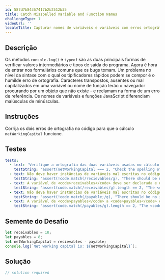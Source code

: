 ```yaml
---
id: 587d7b84367417b2b2512b35
title: Catch Misspelled Variable and Function Names
challengeType: 1
videoUrl: ''
localeTitle: Capturar nomes de variáveis ​​e variáveis ​​com erros ortográficos
---
```


## Descrição
<section id="description"> Os métodos <code>console.log()</code> e <code>typeof</code> são as duas principais formas de verificar valores intermediários e tipos de saída do programa. Agora é hora de entrar nos formulários comuns que os bugs tomam. Um problema no nível da sintaxe com o qual os tipificadores rápidos podem se compor é o humilde erro de ortografia. Caracteres transpostos, ausentes ou mal capitalizados em uma variável ou nome de função terão o navegador procurando por um objeto que não existe - e reclamam na forma de um erro de referência. Os nomes de variáveis ​​e funções JavaScript diferenciam maiúsculas de minúsculas. </section>

## Instruções
<section id="instructions"> Corrija os dois erros de ortografia no código para que o cálculo <code>netWorkingCapital</code> funcione. </section>

## Testes
<section id='tests'>

```yml
tests:
  - text: 'Verifique a ortografia das duas variáveis ​​usadas no cálculo netWorkingCapital, a saída do console deve mostrar que "O capital de giro líquido é: 2".'
    testString: 'assert(netWorkingCapital === 2, "Check the spelling of the two variables used in the netWorkingCapital calculation, the console output should show that "Net working capital is: 2".");'
  - text: Não deve haver instâncias de variáveis ​​mal escritas no código.
    testString: 'assert(!code.match(/recievables/g), "There should be no instances of mis-spelled variables in the code.");'
  - text: A variável de <code>receivables</code> deve ser declarada e usada corretamente no código.
    testString: 'assert(code.match(/receivables/g).length == 2, "The <code>receivables</code> variable should be declared and used properly in the code.");'
  - text: Não deve haver instâncias de variáveis ​​mal escritas no código.
    testString: 'assert(!code.match(/payable;/g), "There should be no instances of mis-spelled variables in the code.");'
  - text: A variável de <code>payables</code> a <code>payables</code> deve ser declarada e usada corretamente no código.
    testString: 'assert(code.match(/payables/g).length == 2, "The <code>payables</code> variable should be declared and used properly in the code.");'

```

</section>

## Semente do Desafio
<section id='challengeSeed'>

<div id='js-seed'>

```js
let receivables = 10;
let payables = 8;
let netWorkingCapital = recievables - payable;
console.log(`Net working capital is: ${netWorkingCapital}`);

```

</div>



</section>

## Solução
<section id='solution'>

```js
// solution required
```
</section>
